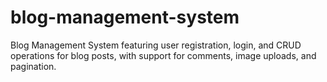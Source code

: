 # blog-management-system
Blog Management System featuring user registration, login, and CRUD operations for blog posts, with support for comments, image uploads, and pagination.
